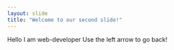 ```yaml
---
layout: slide
title: "Welcome to our second slide!"
---
```

Hello I am web-developer
Use the left arrow to go back!

